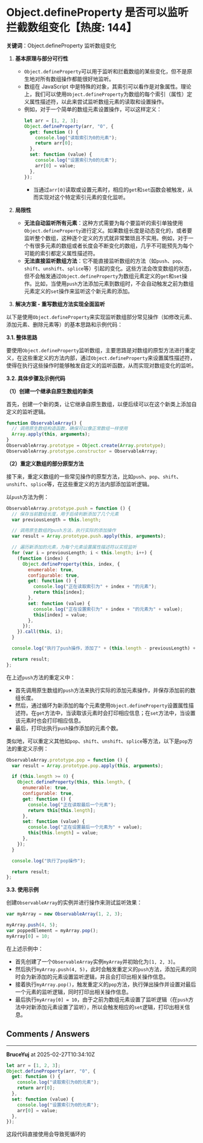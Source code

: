 # Object.defineProperty 是否可以监听拦截数组变化【热度: 144】

**关键词**：Object.defineProperty 监听数组变化

1. **基本原理与部分可行性**
   - `Object.defineProperty`可以用于监听和拦截数组的某些变化，但不是原生地对所有数组操作都能很好地监听。
   - 数组在 JavaScript 中是特殊的对象，其索引可以看作是对象属性。理论上，我们可以使用`Object.defineProperty`为数组的每个索引（属性）定义属性描述符，以此来尝试监听数组元素的读取和设置操作。
   - 例如，对于一个简单的数组元素设置操作，可以这样定义：
     ```javascript
     let arr = [1, 2, 3];
     Object.defineProperty(arr, "0", {
       get: function () {
         console.log("读取索引为0的元素");
         return arr[0];
       },
       set: function (value) {
         console.log("设置索引为0的元素");
         arr[0] = value;
       },
     });
     ```
     - 当通过`arr[0]`读取或设置元素时，相应的`get`和`set`函数会被触发，从而实现对这个特定索引元素的变化监听。
2. **局限性**

   - **无法自动监听所有元素**：这种方式需要为每个要监听的索引单独使用`Object.defineProperty`进行定义。如果数组长度是动态变化的，或者要监听整个数组，这种逐个定义的方式就非常繁琐且不实用。例如，对于一个有很多元素的数组或者长度会不断变化的数组，几乎不可能预先为每个可能的索引都定义属性描述符。
   - **无法直接监听数组方法**：它不能直接监听数组的方法（如`push`、`pop`、`shift`、`unshift`、`splice`等）引起的变化。这些方法会改变数组的状态，但不会触发通过`Object.defineProperty`为数组元素定义的`get`和`set`操作。比如，当使用`push`方法添加元素到数组时，不会自动触发之前为数组元素定义的`set`操作来监听这个新元素的添加。

3. **解决方案 - 重写数组方法实现全面监听**

以下是使用`Object.defineProperty`来实现监听数组部分常见操作（如修改元素、添加元素、删除元素等）的基本思路和示例代码：

**3.1. 整体思路**

要使用`Object.defineProperty`监听数组，主要思路是对数组的原型方法进行重定义，在这些重定义的方法内部，通过`Object.defineProperty`来设置属性描述符，使得在执行这些操作时能够触发自定义的监听函数，从而实现对数组变化的监听。

**3.2. 具体步骤及示例代码**

**（1）创建一个继承自原生数组的新类**

首先，创建一个新的类，让它继承自原生数组，以便后续可以在这个新类上添加自定义的监听逻辑。

```javascript
function ObservableArray() {
  // 调用原生数组构造函数，确保可以像正常数组一样使用
  Array.apply(this, arguments);
}
ObservableArray.prototype = Object.create(Array.prototype);
ObservableArray.prototype.constructor = ObservableArray;
```

**（2）重定义数组的部分原型方法**

接下来，重定义数组的一些常见操作的原型方法，比如`push`、`pop`、`shift`、`unshift`、`splice`等，在这些重定义的方法内部添加监听逻辑。

以`push`方法为例：

```javascript
ObservableArray.prototype.push = function () {
  // 保存当前数组长度，用于后续判断添加了几个元素
  var previousLength = this.length;

  // 调用原生数组的push方法，执行实际的添加操作
  var result = Array.prototype.push.apply(this, arguments);

  // 遍历新添加的元素，为每个元素设置属性描述符以实现监听
  for (var i = previousLength; i < this.length; i++) {
    (function (index) {
      Object.defineProperty(this, index, {
        enumerable: true,
        configurable: true,
        get: function () {
          console.log("正在读取索引为" + index + "的元素");
          return this[index];
        },
        set: function (value) {
          console.log("正在设置索引为" + index + "的元素为" + value);
          this[index] = value;
        },
      });
    }).call(this, i);
  }

  console.log("执行了push操作，添加了" + (this.length - previousLength) + "个元素");

  return result;
};
```

在上述`push`方法的重定义中：

- 首先调用原生数组的`push`方法来执行实际的添加元素操作，并保存添加前的数组长度。
- 然后，通过循环为新添加的每个元素使用`Object.defineProperty`设置属性描述符。在`get`方法中，当读取该元素时会打印相应信息；在`set`方法中，当设置该元素时也会打印相应信息。
- 最后，打印出执行`push`操作添加的元素个数。

类似地，可以重定义其他如`pop`、`shift`、`unshift`、`splice`等方法，以下是`pop`方法的重定义示例：

```javascript
ObservableArray.prototype.pop = function () {
  var result = Array.prototype.pop.apply(this, arguments);

  if (this.length >= 0) {
    Object.defineProperty(this, this.length, {
      enumerable: true,
      configurable: true,
      get: function () {
        console.log("正在读取最后一个元素");
        return this[this.length];
      },
      set: function (value) {
        console.log("正在设置最后一个元素为" + value);
        this[this.length] = value;
      },
    });
  }

  console.log("执行了pop操作");

  return result;
};
```

**3.3. 使用示例**

创建`ObservableArray`的实例并进行操作来测试监听效果：

```javascript
var myArray = new ObservableArray(1, 2, 3);

myArray.push(4, 5);
var poppedElement = myArray.pop();
myArray[0] = 10;
```

在上述示例中：

- 首先创建了一个`ObservableArray`实例`myArray`并初始化为`[1, 2, 3]`。
- 然后执行`myArray.push(4, 5)`，此时会触发重定义的`push`方法，添加元素的同时会为新添加的元素设置监听逻辑，并且会打印出相关操作信息。
- 接着执行`myArray.pop()`，触发重定义的`pop`方法，执行弹出操作并设置对最后一个元素的监听逻辑，同时打印出相关操作信息。
- 最后执行`myArray[0] = 10`，由于之前为数组元素设置了监听逻辑（在`push`方法中对新添加元素设置了监听），所以会触发相应的`set`逻辑，打印出相关信息。


## Comments / Answers

---

**BruceYuj** at 2025-02-27T10:34:10Z

```javascript
let arr = [1, 2, 3];
Object.defineProperty(arr, "0", {
  get: function () {
    console.log("读取索引为0的元素");
    return arr[0];
  },
  set: function (value) {
    console.log("设置索引为0的元素");
    arr[0] = value;
  },
});
```
这段代码直接使用会导致死循环的